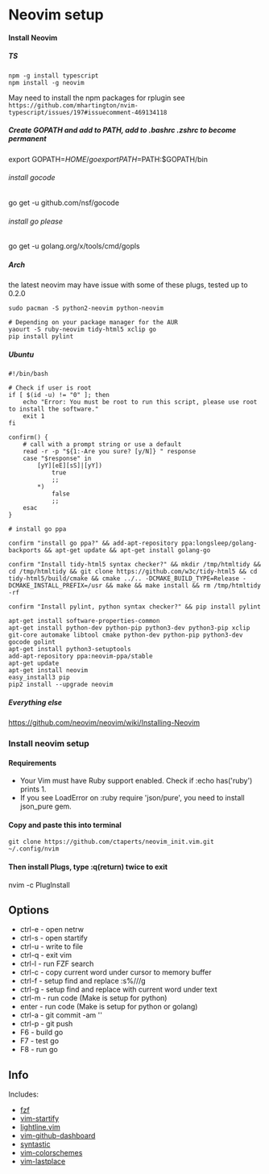 Neovim setup
=========
#### Install Neovim

##### TS
```
npm -g install typescript
npm install -g neovim
```
May need to install the npm packages for rplugin see
`https://github.com/mhartington/nvim-typescript/issues/197#issuecomment-469134118`

##### Create GOPATH and add to PATH, add to .bashrc .zshrc to become permanent

export GOPATH=$HOME/go
export PATH=$PATH:$GOPATH/bin

###### install gocode
go get -u github.com/nsf/gocode

###### install go please
go get -u golang.org/x/tools/cmd/gopls

##### Arch
the latest neovim may have issue with some of these plugs, tested up to 0.2.0
```
sudo pacman -S python2-neovim python-neovim

# Depending on your package manager for the AUR
yaourt -S ruby-neovim tidy-html5 xclip go
pip install pylint

```
##### Ubuntu

```
#!/bin/bash

# Check if user is root
if [ $(id -u) != "0" ]; then
    echo "Error: You must be root to run this script, please use root to install the software."
    exit 1
fi

confirm() {
    # call with a prompt string or use a default
    read -r -p "${1:-Are you sure? [y/N]} " response
    case "$response" in
        [yY][eE][sS]|[yY])
            true
            ;;
        *)
            false
            ;;
    esac
}

# install go ppa

confirm "install go ppa?" && add-apt-repository ppa:longsleep/golang-backports && apt-get update && apt-get install golang-go

confirm "Install tidy-html5 syntax checker?" && mkdir /tmp/htmltidy && cd /tmp/htmltidy && git clone https://github.com/w3c/tidy-html5 && cd tidy-html5/build/cmake && cmake ../.. -DCMAKE_BUILD_TYPE=Release -DCMAKE_INSTALL_PREFIX=/usr && make && make install && rm /tmp/htmltidy -rf

confirm "Install pylint, python syntax checker?" && pip install pylint

apt-get install software-properties-common
apt-get install python-dev python-pip python3-dev python3-pip xclip git-core automake libtool cmake python-dev python-pip python3-dev gocode golint
apt-get install python3-setuptools
add-apt-repository ppa:neovim-ppa/stable
apt-get update
apt-get install neovim
easy_install3 pip
pip2 install --upgrade neovim

```

##### Everything else

https://github.com/neovim/neovim/wiki/Installing-Neovim

### Install neovim setup

#### Requirements

* Your Vim must have Ruby support enabled. Check if :echo has('ruby') prints 1.
* If you see LoadError on :ruby require 'json/pure', you need to install json_pure gem.

#### Copy and paste this into terminal
```
git clone https://github.com/ctaperts/neovim_init.vim.git ~/.config/nvim
```

#### Then install Plugs, type :q(return) twice to exit
nvim -c PlugInstall

Options
------
* ctrl-e - open netrw
* ctrl-s - open startify
* ctrl-u - write to file
* ctrl-q - exit vim
* ctrl-l - run FZF search
* ctrl-c - copy current word under cursor to memory buffer
* ctrl-f - setup find and replace :s%///g
* ctrl-g - setup find and replace with current word under text
* ctrl-m - run code (Make is setup for python)
* enter  - run code (Make is setup for python or golang)
* ctrl-a - git commit -am ''
* ctrl-p - git push
* F6     - build go
* F7     - test go
* F8     - run go

Info
-----
Includes:
* [fzf](https://github.com/junegunn/fzf.vim)
* [vim-startify](https://github.com/mhinz/vim-startify)
* [lightline.vim](https://github.com/itchyny/lightline.vim)
* [vim-github-dashboard](https://github.com/junegunn/vim-github-dashboard)
* [syntastic](https://github.com/scrooloose/syntastic)
* [vim-colorschemes](https://github.com/flazz/vim-colorschemes)
* [vim-lastplace](https://github.com/dietsche/vim-lastplace)
